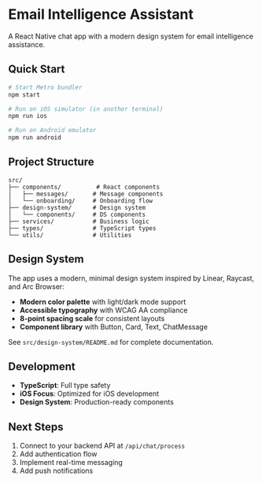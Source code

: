 # Email Intelligence Assistant

A React Native chat app with a modern design system for email intelligence assistance.

## Quick Start

```bash
# Start Metro bundler
npm start

# Run on iOS simulator (in another terminal)
npm run ios

# Run on Android emulator
npm run android
```

## Project Structure

```
src/
├── components/          # React components
│   ├── messages/       # Message components
│   └── onboarding/     # Onboarding flow
├── design-system/      # Design system
│   └── components/     # DS components
├── services/           # Business logic
├── types/              # TypeScript types
└── utils/              # Utilities
```

## Design System

The app uses a modern, minimal design system inspired by Linear, Raycast, and Arc Browser:

- **Modern color palette** with light/dark mode support
- **Accessible typography** with WCAG AA compliance
- **8-point spacing scale** for consistent layouts
- **Component library** with Button, Card, Text, ChatMessage

See `src/design-system/README.md` for complete documentation.

## Development

- **TypeScript**: Full type safety
- **iOS Focus**: Optimized for iOS development
- **Design System**: Production-ready components

## Next Steps

1. Connect to your backend API at `/api/chat/process`
2. Add authentication flow
3. Implement real-time messaging
4. Add push notifications